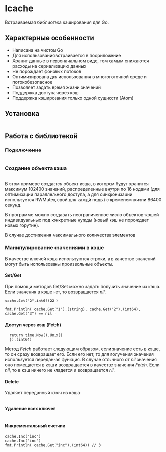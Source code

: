 # lcache

Встраиваемая библиотека кэширования для Go.

## Характерные особенности

* Написана на чистом Go
* Для использования встраивается в пooриложение
* Хранит данные в первоначальном виде, тем самым снижаются расходы на сериализацию данных
* Не порождает фоновых потоков
* Оптимизирована для использования в многопоточной среде и потокобезопасное
* Позволяет задать время жизни значений
* Поддержка доступа через кэш
* Поддержка кэширования только одной сущности (Atom)

## Установка

```go get github.com/belfinor/lcache
```

## Работа с библиотекой

### Подключение

```import "github.com/belfinor/lcache"
```

### Создание объекта кэша

```var cache *lcache.Cache = lcache.New(&lcache.Config{TTL: 86400, Size: 102400, Nodes: 16})
```

В этом примере создается объект кэша, в котором будут хранится максимум 102400 значений, распределенные внутри по 16 нодами (для оптимизации параллельного доступа, а для синхронизации используется RWMutex, свой для каждй ноды) с временем жизни 86400 секунд.

В программе можно создавать неограниченное число объектов-кэшей индивидуальных под конкретные нужды (новый кэш не порождает новых горутин).

В случае достижения максимального количества элементов

### Манипулирование значениями в кэше

В качестве ключей кэша используются строки, а в качестве значений могут быть использованы произвольные объекты.

#### Set/Get

При помощи методов Get/Set можно задать получить значение из кэша. Если значения в кэше нет, то возвращается *nil*.

```cache.Set("1", "11")
cache.Set("2",int64(22))

fmt.Println( cache.Get("1").(string), cache.Get("2").(int64), cache.Get("3") == nil )
```

#### Доступ через кэш (Fetch)

```tm := cache.Fetch( "123", func(k string ) interface{} {
  return time.Now().Unix()
  }).(int64)
```

Метод *Fetch* работает следующим образом, если значение есть в кэше, то он сразу возвращает его. Если его нет, то для получения
значения используется переданная функция. В случае отличного от *nil* значения оно помещается в кэш и возвращается в качестве значения *Fetch*. Если *nil*, то в кэш ничего не кладется и возвращается *nil*.

#### Delete

Удаляет переданный ключ из кэша

```cache.Delete("123")
```

#### Удаление всех ключей

```cache.Flush()
```

#### Инкрементальный счетчик

```cache.Inc("inc")
cache.Inc("inc")
cache.Inc("inc")
fmt.Println( cache.Get("inc").(int64)) // 3
```
